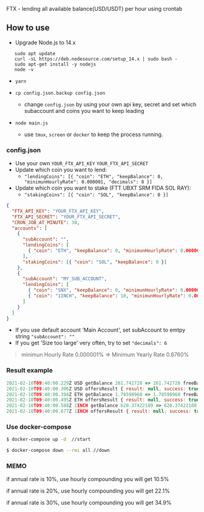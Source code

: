 FTX - lending all available balance(USD/USDT) per hour using crontab

## How to use

- Upgrade Node.js to 14.x

```
   sudo apt update
   curl -sL https://deb.nodesource.com/setup_14.x | sudo bash -
   sudo apt-get install -y nodejs
   node -v
```

- `yarn`

- `cp config.json.backup config.json`

  - change `config.json` by using your own api key, secret and set which subaccount and coins you want to keep leading

- `node main.js`

  - use `tmux`, `screen` or `docker` to keep the process running.

### config.json

* Use your own `YOUR_FTX_API_KEY` `YOUR_FTX_API_SECRET`
* Update which coin you want to lend:
   * `"lendingCoins": [{ "coin": "ETH", "keepBalance": 0, "minimunHourlyRate": 0.000001, "decimals": 8 }]`
* Update which coin you want to stake (FTT UBXT SRM FIDA SOL RAY):
   * `"stakingCoins": [{ "coin": "SOL", "keepBalance": 0 }]`


```json
{
  "FTX_API_KEY": "YOUR_FTX_API_KEY",
  "FTX_API_SECRET": "YOUR_FTX_API_SECRET",
  "CRON_JOB_AT_MINUTE": 30,
  "accounts": [
    {
      "subAccount": "",
      "lendingCoins": [
        { "coin": "ETH", "keepBalance": 0, "minimunHourlyRate": 0.000001, "decimals": 8 }
      ],
      "stakingCoins": [{ "coin": "SOL", "keepBalance": 0 }]
    },
    {
      "subAccount": "MY_SUB_ACCOUNT",
      "lendingCoins": [
        { "coin": "SNX", "keepBalance": 0, "minimunHourlyRate": 0.000001, "decimals": 8 }
        { "coin": "1INCH", "keepBalance": 10, "minimunHourlyRate": 0.000001 , "decimals": 8 }
      ]
    }
  ]
}
```

- If you use default account 'Main Account', set subAccount to emtpy string `"subAccount": ""`
- If you get 'Size too large' very often, try to set `"decimals": 6`

> minimun Hourly Rate 0.000001% => Minimum Yearly Rate 0.8760%

### Result example

```js
2021-02-10T09:40:00.229Z USD getBalance 261.742728 => 261.742728 freeBalance 0.23926331
2021-02-10T09:40:00.306Z USD offersResult { result: null, success: true } 261.742728
2021-02-10T09:40:00.394Z ETH getBalance 1.78598968 => 1.78598968 freeBalance 0.00013262
2021-02-10T09:40:00.495Z ETH offersResult { result: null, success: true } 1.78598968
2021-02-10T09:40:00.588Z 1INCH getBalance 620.37422189 => 620.37422188 freeBalance 0.0473561
2021-02-10T09:40:00.677Z 1INCH offersResult { result: null, success: true } 620.37422188
```

### Use docker-compose

```bash
$ docker-compose up -d  //start
```

```bash
$ docker-compose down --rmi all //down
```

### MEMO

if annual rate is 10%, use hourly compounding you will get 10.5%

if annual rate is 20%, use hourly compounding you will get 22.1%

if annual rate is 30%, use hourly compounding you will get 34.9%
